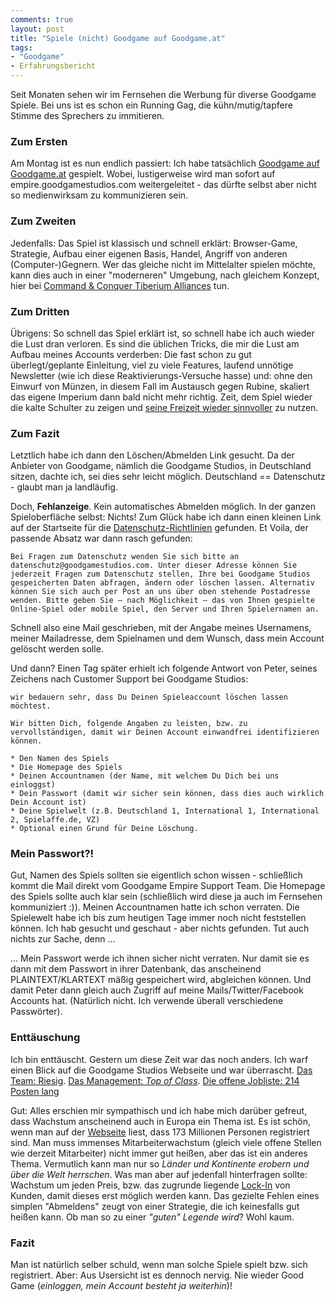 ```yaml
---
comments: true
layout: post
title: "Spiele (nicht) Goodgame auf Goodgame.at"
tags:
- "Goodgame"
- Erfahrungsbericht
---
```

Seit Monaten sehen wir im Fernsehen die Werbung für diverse Goodgame Spiele. Bei uns ist es schon ein Running Gag, die kühn/mutig/tapfere Stimme des Sprechers zu immitieren.

### Zum Ersten

Am Montag ist es nun endlich passiert: Ich habe tatsächlich [Goodgame auf Goodgame.at](http://www.goodgame.at/) gespielt. Wobei, lustigerweise wird man sofort auf empire.goodgamestudios.com weitergeleitet - das dürfte selbst aber nicht so medienwirksam zu kommunizieren sein.

### Zum Zweiten

Jedenfalls: Das Spiel ist klassisch und schnell erklärt: Browser-Game, Strategie, Aufbau einer eigenen Basis, Handel, Angriff von anderen (Computer-)Gegnern. Wer das gleiche nicht im Mittelalter spielen möchte, kann dies auch in einer "moderneren" Umgebung, nach gleichem Konzept, hier bei [Command & Conquer Tiberium Alliances](http://www.tiberiumalliances.com/de/) tun.

### Zum Dritten

Übrigens: So schnell das Spiel erklärt ist, so schnell habe ich auch wieder die Lust dran verloren. Es sind die üblichen Tricks, die mir die Lust am Aufbau meines Accounts verderben: Die fast schon zu gut überlegt/geplante Einleitung, viel zu viele Features, laufend unnötige Newsletter (wie ich diese Reaktivierungs-Versuche hasse) und: ohne den Einwurf von Münzen, in diesem Fall im Austausch gegen Rubine, skaliert das eigene Imperium dann bald nicht mehr richtig. Zeit, dem Spiel wieder die kalte Schulter zu zeigen und [seine Freizeit wieder sinnvoller](http://www.amazon.de/o/ASIN/3990010654/ref=nosim/laafi-21) zu nutzen.

### Zum Fazit

Letztlich habe ich dann den Löschen/Abmelden Link gesucht. Da der Anbieter von Goodgame, nämlich die Goodgame Studios, in Deutschland sitzen, dachte ich, sei dies sehr leicht möglich. Deutschland == Datenschutz - glaubt man ja landläufig.

Doch, **Fehlanzeige**. Kein automatisches Abmelden möglich. In der ganzen Spieloberfläche selbst: Nichts! Zum Glück habe ich dann einen kleinen Link auf der Startseite für die [Datenschutz-Richtlinien](http://www.goodgamestudios.com/terms_de.html) gefunden. Et Voila, der passende Absatz war dann rasch gefunden:

    Bei Fragen zum Datenschutz wenden Sie sich bitte an datenschutz@goodgamestudios.com. Unter dieser Adresse können Sie jederzeit Fragen zum Datenschutz stellen, Ihre bei Goodgame Studios gespeicherten Daten abfragen, ändern oder löschen lassen. Alternativ können Sie sich auch per Post an uns über oben stehende Postadresse wenden. Bitte geben Sie – nach Möglichkeit – das von Ihnen gespielte Online-Spiel oder mobile Spiel, den Server und Ihren Spielernamen an.

Schnell also eine Mail geschrieben, mit der Angabe meines Usernamens, meiner Mailadresse, dem Spielnamen und dem Wunsch, dass mein Account gelöscht werden solle.

Und dann? Einen Tag später erhielt ich folgende Antwort von Peter, seines Zeichens nach Customer Support bei Goodgame Studios:

    wir bedauern sehr, dass Du Deinen Spieleaccount löschen lassen möchtest.

    Wir bitten Dich, folgende Angaben zu leisten, bzw. zu vervollständigen, damit wir Deinen Account einwandfrei identifizieren können.

    * Den Namen des Spiels
    * Die Homepage des Spiels
    * Deinen Accountnamen (der Name, mit welchem Du Dich bei uns einloggst)
    * Dein Passwort (damit wir sicher sein können, dass dies auch wirklich Dein Account ist)
    * Deine Spielwelt (z.B. Deutschland 1, International 1, International 2, Spielaffe.de, VZ)
    * Optional einen Grund für Deine Löschung.

### Mein Passwort?!

Gut, Namen des Spiels sollten sie eigentlich schon wissen - schließlich kommt die Mail direkt vom Goodgame Empire Support Team. Die Homepage des Spiels sollte auch klar sein (schließlich wird diese ja auch im Fernsehen kommuniziert :)). Meinen Accountnamen hatte ich schon verraten. Die Spielewelt habe ich bis zum heutigen Tage immer noch nicht feststellen können. Ich hab gesucht und geschaut - aber nichts gefunden. Tut auch nichts zur Sache, denn …

… Mein Passwort werde ich ihnen sicher nicht verraten. Nur damit sie es dann mit dem Passwort in ihrer Datenbank, das anscheinend PLAINTEXT/KLARTEXT mäßig gespeichert wird, abgleichen können. Und damit Peter dann gleich auch Zugriff auf meine Mails/Twitter/Facebook Accounts hat. (Natürlich nicht. Ich verwende überall verschiedene Passwörter).

### Enttäuschung

Ich bin enttäuscht. Gestern um diese Zeit war das noch anders. Ich warf einen Blick auf die Goodgame Studios Webseite und war überrascht. [Das Team: Riesig](http://www.goodgamestudios.com/about/team/). [Das Management: *Top of Class*](http://www.goodgamestudios.com/about/management/). [Die offene Jobliste: 214 Posten lang](http://www.goodgamestudios.com/job-listing/)

Gut: Alles erschien mir sympathisch und ich habe mich darüber gefreut, dass Wachstum anscheinend auch in Europa ein Thema ist. Es ist schön, wenn man auf der [Webseite](http://www.goodgamestudios.com) liest, dass 173 Millionen Personen registriert sind.  Man muss immenses Mitarbeiterwachstum (gleich viele offene Stellen wie derzeit Mitarbeiter) nicht immer gut heißen, aber das ist ein anderes Thema. Vermutlich kann man nur so *Länder und Kontinente erobern und über die Welt herrschen*. Was man aber auf jedenfall hinterfragen sollte: Wachstum um jeden Preis, bzw. das zugrunde liegende [Lock-In](http://en.wikipedia.org/wiki/Vendor_lock-in) von Kunden, damit dieses erst möglich werden kann. Das gezielte Fehlen eines simplen "Abmeldens" zeugt von einer Strategie, die ich keinesfalls gut heißen kann. Ob man so zu einer *"guten" Legende wird*? Wohl kaum.

### Fazit

Man ist natürlich selber schuld, wenn man solche Spiele spielt bzw. sich registriert. Aber: Aus Usersicht ist es dennoch nervig. Nie wieder Good Game (*einloggen, mein Account besteht ja weiterhin*)!
